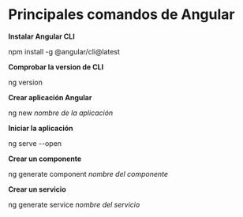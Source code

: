 # Principales comandos de Angular

**Instalar Angular CLI**

npm install -g @angular/cli@latest

**Comprobar la version de CLI**

ng version

**Crear aplicación Angular**

ng new *nombre de la aplicación*

**Iniciar la aplicación**

ng serve --open

**Crear un componente**

ng generate component *nombre del componente*

**Crear un servicio**

ng generate service *nombre del servicio*